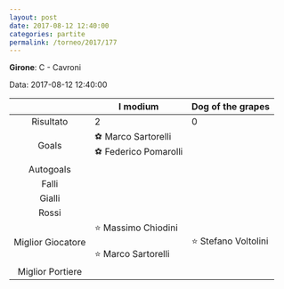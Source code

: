 ```yaml
---
layout: post
date: 2017-08-12 12:40:00
categories: partite
permalink: /torneo/2017/177
---
```

**Girone**: C - Cavroni

Data: 2017-08-12 12:40:00

| | I modium | Dog of the grapes |
|:-----:|-----|-----|
Risultato|2|0
Goals|⚽ Marco Sartorelli<br/>⚽ Federico Pomarolli|
Autogoals||
Falli||
Gialli||
Rossi||
Miglior Giocatore|⭐ Massimo Chiodini <br/><br/>⭐ Marco Sartorelli<br/>|⭐ Stefano Voltolini<br/>
Miglior Portiere||